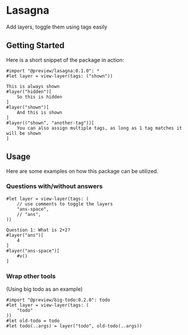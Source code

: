 # Lasagna

Add layers, toggle them using tags easily

## Getting Started

Here is a short snippet of the package in action:
```typ
#import "@preview/lasagna:0.1.0": *
#let layer = view-layer(tags: ("shown"))

This is always shown
#layer("hidden")[
    So this is hidden
]
#layer("shown")[
    And this is shown
]
#layer(("shown", "another-tag"))[
    You can also assign multiple tags, as long as 1 tag matches it will be shown
]
```

## Usage
Here are some examples on how this package can be utilized.

### Questions with/without answers
```typ
#let layer = view-layer(tags: (
    // use comments to toggle the layers
    "ans-space",
    // "ans",
))

Question 1: What is 2+2?
#layer("ans")[
    4
]
#layer("ans-space")[
    #v()
]

```

### Wrap other tools
(Using big todo as an example)
```typ
#import "@preview/big-todo:0.2.0": todo
#let layer = view-layer(tags: (
    "todo"
))
#let old-todo = todo
#let todo(..args) = layer("todo", old-todo(..args))
```
